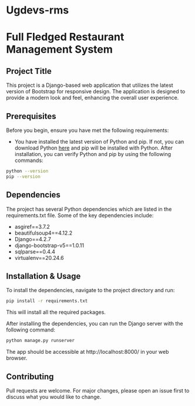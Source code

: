 # Ugdevs-rms
Full Fledged Restaurant Management System
==========================================

## Project Title
This project is a Django-based web application that utilizes the latest version of Bootstrap for responsive design. The application is designed to provide a modern look and feel, enhancing the overall user experience.

## Prerequisites
Before you begin, ensure you have met the following requirements:

* You have installed the latest version of Python and pip. If not, you can download Python [here](https://www.python.org/downloads/) and pip will be installed with Python. After installation, you can verify Python and pip by using the following commands:

```bash
python --version
pip --version
```

## Dependencies
The project has several Python dependencies which are listed in the requirements.txt file. Some of the key dependencies include:
- asgiref==3.7.2
- beautifulsoup4==4.12.2
- Django==4.2.7
- django-bootstrap-v5==1.0.11
- sqlparse==0.4.4
- virtualenv==20.24.6

## Installation & Usage
To install the dependencies, navigate to the project directory and run:

```bash
pip install -r requirements.txt
```

This will install all the required packages.

After installing the dependencies, you can run the Django server with the following command:

```bash
python manage.py runserver
```

The app should be accessible at http://localhost:8000/ in your web browser.

## Contributing
Pull requests are welcome. For major changes, please open an issue first to discuss what you would like to change.
